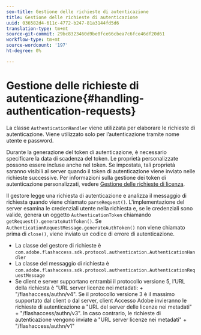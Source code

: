 ```yaml
---
seo-title: Gestione delle richieste di autenticazione
title: Gestione delle richieste di autenticazione
uuid: 036582d4-611c-4772-b247-81a3144fd5d6
translation-type: tm+mt
source-git-commit: 29bc8323460d9be0fce66cbea7c6fce46df20d61
workflow-type: tm+mt
source-wordcount: '197'
ht-degree: 0%

---
```



# Gestione delle richieste di autenticazione{#handling-authentication-requests}

La classe `AuthenticationHandler` viene utilizzata per elaborare le richieste di autenticazione. Viene utilizzato solo per l’autenticazione tramite nome utente e password.

Durante la generazione del token di autenticazione, è necessario specificare la data di scadenza del token. Le proprietà personalizzate possono essere incluse anche nel token. Se impostata, tali proprietà saranno visibili al server quando il token di autenticazione viene inviato nelle richieste successive. Per informazioni sulla gestione dei token di autenticazione personalizzati, vedere [Gestione delle richieste di licenza](../../aaxs-protecting-content/content-implementing-the-license-server/content-handling-license-reqs/content-handling-license-reqs.md).

Il gestore legge una richiesta di autenticazione e analizza il messaggio di richiesta quando viene chiamato `parseRequest()`. L&#39;implementazione del server esamina le credenziali utente nella richiesta e, se le credenziali sono valide, genera un oggetto `AuthenticationToken` chiamando `getRequest().generateAuthToken()`. Se `AuthenticationRequestMessage.generateAuthToken()` non viene chiamato prima di `close()`, viene inviato un codice di errore di autenticazione.

* La classe del gestore di richieste è `com.adobe.flashaccess.sdk.protocol.authentication.AuthenticationHandler`
* La classe del messaggio di richiesta è `com.adobe.flashaccess.sdk.protocol.authentication.AuthenticationRequestMessage`
* Se client e server supportano entrambi il protocollo versione 5, l’URL della richiesta è &quot;URL server licenze nei metadati: + &quot;/flashaccess/authn/v4&quot;. Se il protocollo versione 3 è il massimo supportato dal client o dal server,  client Accesso Adobe invieranno le richieste di autenticazione a &quot;URL del server delle licenze nei metadati&quot; + &quot;/flashaccess/authn/v3&quot;. In caso contrario, le richieste di autenticazione vengono inviate a &quot;URL server licenze nei metadati&quot; + &quot;/flashaccess/authn/v1&quot;


